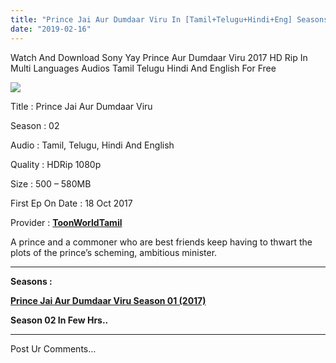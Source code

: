 ```yaml
---
title: "Prince Jai Aur Dumdaar Viru In [Tamil+Telugu+Hindi+Eng] Seasons Download For Free"
date: "2019-02-16"
---
```


Watch And Download Sony Yay Prince Aur Dumdaar Viru 2017 HD Rip In Multi Languages Audios Tamil Telugu Hindi And English For Free

[![](https://3.bp.blogspot.com/-QCSqIQlJarM/XGfiCduuYLI/AAAAAAAABbk/-pYwVYnUiIABDT_MzzKyWwFVcVfsy3TMQCPcBGAYYCw/s320/Viru{2bdbed38d32e7704a3eaa20af56e2289d0665505d01c3d892d71953ac3249a13}2BTk.jpg)](https://3.bp.blogspot.com/-QCSqIQlJarM/XGfiCduuYLI/AAAAAAAABbk/-pYwVYnUiIABDT_MzzKyWwFVcVfsy3TMQCPcBGAYYCw/s1600/Viru{2bdbed38d32e7704a3eaa20af56e2289d0665505d01c3d892d71953ac3249a13}2BTk.jpg)

Title : Prince Jai Aur Dumdaar Viru

Season : 02

Audio : Tamil, Telugu, Hindi And English

Quality : HDRip 1080p

Size : 500 – 580MB

First Ep On Date : 18 Oct 2017

Provider : **[ToonWorldTamil](https://toonworldtamil.blogspot.com/)**

A prince and a commoner who are best friends keep having to thwart the plots of the prince’s scheming, ambitious minister.  
  

* * *

  
**Seasons :**  

**[Prince Jai Aur Dumdaar Viru Season 01 (2017)](http://toonsouthindia.ml/index.php/seasons/prince-jai-aur-dumdaar-viru-season-01-tamil-dubbed-download/)**

**Season 02 In Few Hrs..**

* * *

Post Ur Comments…
